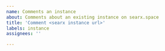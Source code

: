 ```yaml
---
name: Comments an instance
about: Comments about an existing instance on searx.space
title: 'Comment <searx instance url>'
labels: instance
assignees: ''

---
```


<!--
Replace <searx instance url> in the title.
-->
